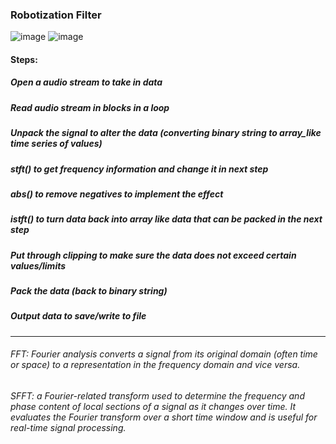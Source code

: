 ### Robotization Filter
![image](https://github.com/user-attachments/assets/0644e009-2694-4793-aff8-a2c3050a2160)
![image](https://github.com/user-attachments/assets/ab3088c4-5650-4549-8125-4be790027ce6)

#### Steps:
##### Open a audio stream to take in data
##### Read audio stream in blocks in a loop
##### Unpack the signal to alter the data (converting binary string to array_like time series of values)
##### stft() to get frequency information and change it in next step
##### abs() to remove negatives to implement the effect
##### istft() to turn data back into array like data that can be packed in the next step
##### Put through clipping to make sure the data does not exceed certain values/limits
##### Pack the data (back to binary string)
##### Output data to save/write to file

***
###### FFT: Fourier analysis converts a signal from its original domain (often time or space) to a representation in the frequency domain and vice versa.

###### SFFT: a Fourier-related transform used to determine the frequency and phase content of local sections of a signal as it changes over time. It evaluates the Fourier transform over a short time window and is useful for real-time signal processing.

